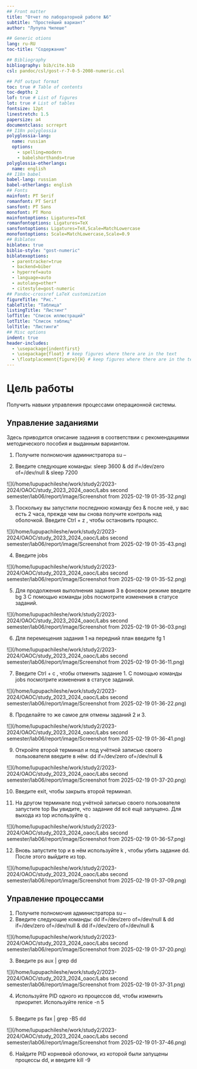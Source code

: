 ```yaml
---
## Front matter
title: "Отчет по лабораторной работе №6"
subtitle: "Простейший вариант"
author: "Лупупа Чилеше"

## Generic otions
lang: ru-RU
toc-title: "Содержание"

## Bibliography
bibliography: bib/cite.bib
csl: pandoc/csl/gost-r-7-0-5-2008-numeric.csl

## Pdf output format
toc: true # Table of contents
toc-depth: 2
lof: true # List of figures
lot: true # List of tables
fontsize: 12pt
linestretch: 1.5
papersize: a4
documentclass: scrreprt
## I18n polyglossia
polyglossia-lang:
  name: russian
  options:
	- spelling=modern
	- babelshorthands=true
polyglossia-otherlangs:
  name: english
## I18n babel
babel-lang: russian
babel-otherlangs: english
## Fonts
mainfont: PT Serif
romanfont: PT Serif
sansfont: PT Sans
monofont: PT Mono
mainfontoptions: Ligatures=TeX
romanfontoptions: Ligatures=TeX
sansfontoptions: Ligatures=TeX,Scale=MatchLowercase
monofontoptions: Scale=MatchLowercase,Scale=0.9
## Biblatex
biblatex: true
biblio-style: "gost-numeric"
biblatexoptions:
  - parentracker=true
  - backend=biber
  - hyperref=auto
  - language=auto
  - autolang=other*
  - citestyle=gost-numeric
## Pandoc-crossref LaTeX customization
figureTitle: "Рис."
tableTitle: "Таблица"
listingTitle: "Листинг"
lofTitle: "Список иллюстраций"
lotTitle: "Список таблиц"
lolTitle: "Листинги"
## Misc options
indent: true
header-includes:
  - \usepackage{indentfirst}
  - \usepackage{float} # keep figures where there are in the text
  - \floatplacement{figure}{H} # keep figures where there are in the text
---
```


# Цель работы

Получить навыки управления процессами операционной системы.

## Управление заданиями

Здесь приводится описание задания в соответствии с рекомендациями
методического пособия и выданным вариантом.

1. Получите полномочия администратора
su –

2. Введите следующие команды:
sleep 3600 &
dd if=/dev/zero of=/dev/null &
sleep 7200

![](/home/lupupachileshe/work/study2/2023-2024/OAOC/study_2023_2024_oaoc/Labs second semester/lab06/report/image/Screenshot from 2025-02-19 01-35-32.png)

3. Поскольку вы запустили последнюю команду без & после неё, у вас есть 2 часа,
прежде чем вы снова получите контроль над оболочкой. Введите Ctrl + z , чтобы
остановить процесс.

![](/home/lupupachileshe/work/study2/2023-2024/OAOC/study_2023_2024_oaoc/Labs second semester/lab06/report/image/Screenshot from 2025-02-19 01-35-43.png)

4. Введите
jobs

![](/home/lupupachileshe/work/study2/2023-2024/OAOC/study_2023_2024_oaoc/Labs second semester/lab06/report/image/Screenshot from 2025-02-19 01-35-52.png)

5. Для продолжения выполнения задания 3 в фоновом режиме введите
bg 3
С помощью команды jobs посмотрите изменения в статусе заданий.

![](/home/lupupachileshe/work/study2/2023-2024/OAOC/study_2023_2024_oaoc/Labs second semester/lab06/report/image/Screenshot from 2025-02-19 01-36-03.png)

6. Для перемещения задания 1 на передний план введите
fg 1

![](/home/lupupachileshe/work/study2/2023-2024/OAOC/study_2023_2024_oaoc/Labs second semester/lab06/report/image/Screenshot from 2025-02-19 01-36-11.png)

7. Введите Ctrl + c , чтобы отменить задание 1. С помощью команды jobs посмотрите
изменения в статусе заданий.

![](/home/lupupachileshe/work/study2/2023-2024/OAOC/study_2023_2024_oaoc/Labs second semester/lab06/report/image/Screenshot from 2025-02-19 01-36-22.png)

8. Проделайте то же самое для отмены заданий 2 и 3.

![](/home/lupupachileshe/work/study2/2023-2024/OAOC/study_2023_2024_oaoc/Labs second semester/lab06/report/image/Screenshot from 2025-02-19 01-36-41.png)

9. Откройте второй терминал и под учётной записью своего пользователя введите в
нём: dd if=/dev/zero of=/dev/null &

![](/home/lupupachileshe/work/study2/2023-2024/OAOC/study_2023_2024_oaoc/Labs second semester/lab06/report/image/Screenshot from 2025-02-19 01-37-20.png)

10. Введите exit, чтобы закрыть второй терминал.

11. На другом терминале под учётной записью своего пользователя запустите top Вы
увидите, что задание dd всё ещё запущено. Для выхода из top используйте q .

![](/home/lupupachileshe/work/study2/2023-2024/OAOC/study_2023_2024_oaoc/Labs second semester/lab06/report/image/Screenshot from 2025-02-19 01-36-57.png)

12. Вновь запустите top и в нём используйте k , чтобы убить задание dd. После этого
выйдите из top.

![](/home/lupupachileshe/work/study2/2023-2024/OAOC/study_2023_2024_oaoc/Labs second semester/lab06/report/image/Screenshot from 2025-02-19 01-37-09.png)

## Управление процессами

1. Получите полномочия администратора
su –
2. Введите следующие команды:
dd if=/dev/zero of=/dev/null &
dd if=/dev/zero of=/dev/null &
dd if=/dev/zero of=/dev/null &

![](/home/lupupachileshe/work/study2/2023-2024/OAOC/study_2023_2024_oaoc/Labs second semester/lab06/report/image/Screenshot from 2025-02-19 01-37-20.png)

3. Введите
ps aux | grep dd

![](/home/lupupachileshe/work/study2/2023-2024/OAOC/study_2023_2024_oaoc/Labs second semester/lab06/report/image/Screenshot from 2025-02-19 01-37-31.png)

4. Используйте PID одного из процессов dd, чтобы изменить приоритет. Используйте
renice -n 5

![]()

5. Введите
ps fax | grep -B5 dd

![](/home/lupupachileshe/work/study2/2023-2024/OAOC/study_2023_2024_oaoc/Labs second semester/lab06/report/image/Screenshot from 2025-02-19 01-37-46.png)

6. Найдите PID корневой оболочки, из которой были запущены процессы dd, и
введите
kill -9

![]()

